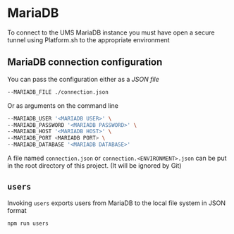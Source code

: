 # MariaDB

To connect to the UMS MariaDB instance you must have open a secure tunnel using Platform.sh to the appropriate environment

## MariaDB connection configuration

You can pass the configuration either as a _JSON file_

```bash
--MARIADB_FILE ./connection.json
```

Or as arguments on the command line

```bash
--MARIADB_USER '<MARIADB USER>' \
--MARIADB_PASSWORD '<MARIADB PASSWORD>' \
--MARIADB_HOST '<MARIADB HOST>' \
--MARIADB_PORT <MARIADB PORT> \
--MARIADB_DATABASE '<MARIADB DATABASE>'
```

A file named `connection.json` or `connection.<ENVIRONMENT>.json` can be put in the root directory of this project. (It will be ignored by Git)

## `users`

Invoking `users` exports users from MariaDB to the local file system in JSON format

```bash
npm run users
```

